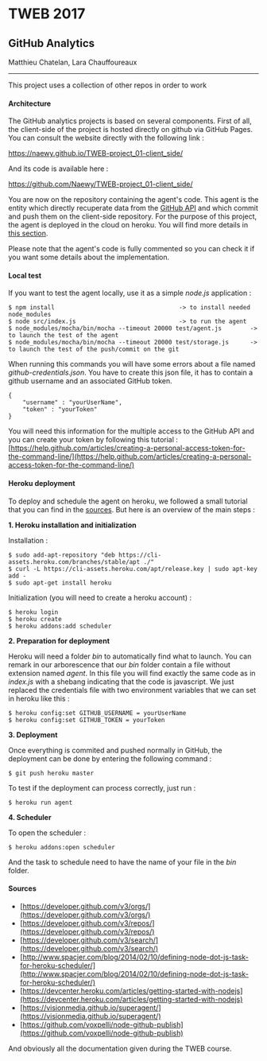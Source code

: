# TWEB 2017

## GitHub Analytics
Matthieu Chatelan, Lara Chauffoureaux

---

This project uses a collection of other repos in order to work

#### Architecture
The GitHub analytics projects is based on several components. First of all, the client-side of the project is hosted directly on github via GitHub Pages. You can consult the website directly with the following link : 

https://naewy.github.io/TWEB-project_01-client_side/

And its code is available here : 

https://github.com/Naewy/TWEB-project_01-client_side/

You are now on the repository containing the agent's code. This agent is the entity which directly recuperate data from the [GitHub API](https://developer.github.com/v3/) and which commit and push them on the client-side repository. 
For the purpose of this project, the agent is deployed in the cloud on heroku. You will find more details in [this section](#heroku-deployment).

Please note that the agent's code is fully commented so you can check it if you want some details about the implementation.

#### Local test
If you want to test the agent locally, use it as a simple *node.js* application : 
	
	$ npm install 									-> to install needed node_modules
	$ node src/index.js								-> to run the agent
	$ node_modules/mocha/bin/mocha --timeout 20000 test/agent.js		-> to launch the test of the agent
	$ node_modules/mocha/bin/mocha --timeout 20000 test/storage.js		-> to launch the test of the push/commit on the git 
	
When running this commands you will have some errors about a file named *github-credentials.json*. You have to create this json file, it has to contain a github username and an associated GitHub token. 
	
	{
		"username" : "yourUserName",
		"token" : "yourToken"
	}

You will need this information for the multiple access to the GitHub API and you can create your token by following this tutorial : 
[https://help.github.com/articles/creating-a-personal-access-token-for-the-command-line/](https://help.github.com/articles/creating-a-personal-access-token-for-the-command-line/)
	

#### Heroku deployment

To deploy and schedule the agent on heroku, we followed a small tutorial that you can find in the [sources](#sources). But here is an overview of the main steps : 

**1. Heroku installation and initialization**

Installation : 

	$ sudo add-apt-repository "deb https://cli-assets.heroku.com/branches/stable/apt ./"
	$ curl -L https://cli-assets.heroku.com/apt/release.key | sudo apt-key add -
	$ sudo apt-get install heroku 

Initialization (you will need to create a heroku account) : 

	$ heroku login
	$ heroku create
	$ heroku addons:add scheduler 

**2. Preparation for deployment**

Heroku will need a folder *bin* to automatically find what to launch. You can remark in our arborescence that our *bin* folder contain a file without extension named *agent*.
In this file you will find exactly the same code as in *index.js* with a shebang indicating that the code is javascript. We just replaced the credentials file with two environment variables that we can set in heroku like this : 

	$ heroku config:set GITHUB_USERNAME = yourUserName
	$ heroku config:set GITHUB_TOKEN = yourToken
	
**3. Deployment**

Once everything is commited and pushed normally in GitHub, the deployment can be done by entering the following command : 
		
	$ git push heroku master
	
To test if the deployment can process correctly, just run : 
	
	$ heroku run agent

**4. Scheduler**

To open the scheduler : 

	$ heroku addons:open scheduler 
	
And the task to schedule need to have the name of your file in the *bin* folder.

#### Sources
* [https://developer.github.com/v3/orgs/](https://developer.github.com/v3/orgs/)
* [https://developer.github.com/v3/repos/](https://developer.github.com/v3/repos/)
* [https://developer.github.com/v3/search/](https://developer.github.com/v3/search/)
* [http://www.spacjer.com/blog/2014/02/10/defining-node-dot-js-task-for-heroku-scheduler/](http://www.spacjer.com/blog/2014/02/10/defining-node-dot-js-task-for-heroku-scheduler/)
* [https://devcenter.heroku.com/articles/getting-started-with-nodejs](https://devcenter.heroku.com/articles/getting-started-with-nodejs)
* [https://visionmedia.github.io/superagent/](https://visionmedia.github.io/superagent/)
* [https://github.com/voxpelli/node-github-publish](https://github.com/voxpelli/node-github-publish)

And obviously all the documentation given during the TWEB course. 
